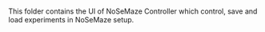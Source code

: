 #

This folder contains the UI of NoSeMaze Controller which control, save and load experiments in NoSeMaze setup.
